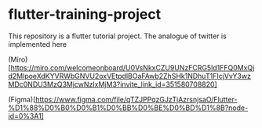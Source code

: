 # flutter-training-project
This repository is a flutter tutorial project. The analogue of twitter is implemented here

(Miro)[https://miro.com/welcomeonboard/U0VsNkxCZU9UNzFCRG5ld1FFQ0MxQjd2MlpoeXdKYVRWbGNVU2oxVEtpdlBOaFAwb2ZhSHk1NDhuT1FIcjVvY3wzMDc0NDU3MzQ3MjcwNzIxMjM3?invite_link_id=351580708820]

(Figma)[https://www.figma.com/file/qTZJPPqzGJzTjAzrsnjsaO/Flutter-%D1%88%D0%B0%D0%B1%D0%BB%D0%BE%D0%BD%D1%8B?node-id=0%3A1]

